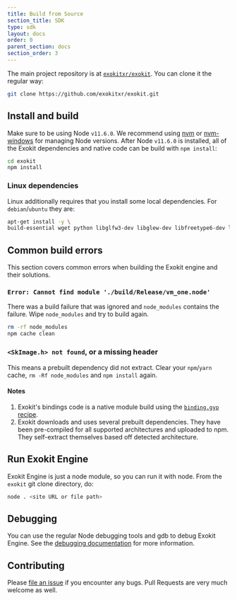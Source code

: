 ```yaml
---
title: Build from Source
section_title: SDK
type: sdk
layout: docs
order: 0
parent_section: docs
section_order: 3
---
```


The main project repository is at [`exokitxr/exokit`](https://github.com/exokitxr/exokit). You can clone it the regular way:

```sh
git clone https://github.com/exokitxr/exokit.git
```


## Install and build

Make sure to be using Node `v11.6.0`. We recommend using [nvm](https://github.com/nvm-sh/nvm) or [nvm-windows](https://github.com/coreybutler/nvm-windows) for managing Node versions.
After Node `v11.6.0` is installed, all of the Exokit dependencies and native code can be build with `npm install`:

```sh
cd exokit
npm install
```

### Linux dependencies

Linux additionally requires that you install some local dependencies. For `debian`/`ubuntu` they are:
```sh
apt-get install -y \
build-essential wget python libglfw3-dev libglew-dev libfreetype6-dev libfontconfig1-dev uuid-dev libxcursor-dev libxinerama-dev libxi-dev libasound2-dev libexpat1-dev
```

## Common build errors
This section covers common errors when building the Exokit engine and their solutions.

### `Error: Cannot find module './build/Release/vm_one.node'`

There was a build failure that was ignored and `node_modules` contains the failure. Wipe `node_modules` and try to build again.

```sh
rm -rf node_modules
npm cache clean
```

### `<SkImage.h> not found`, or a missing header

This means a prebuilt dependency did not extract. Clear your `npm`/`yarn` cache, `rm -Rf node_modules` and `npm install` again.

#### Notes

1. Exokit's bindings code is a native module build using the [`binding.gyp` recipe](https://github.com/exokitxr/exokit/blob/master/binding.gyp).
1. Exokit downloads and uses several prebuilt dependencies. They have been pre-compiled for all supported architectures and uploaded to npm. They self-extract themselves based off detected architecture.

## Run Exokit Engine

Exokit Engine is just a node module, so you can run it with node.
From the `exokit` git clone directory, do:

```sh
node . <site URL or file path>
```

## Debugging

You can use the regular Node debugging tools and gdb to debug Exokit Engine. See the [debugging documentation](debugging.md) for more information.

## Contributing

Please [file an issue](https://github.com/exokitxr/exokit/issues) if you encounter any bugs. Pull Requests are very much welcome as well.
